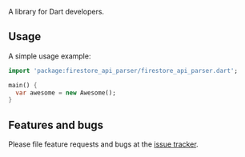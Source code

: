 A library for Dart developers.

## Usage

A simple usage example:

```dart
import 'package:firestore_api_parser/firestore_api_parser.dart';

main() {
  var awesome = new Awesome();
}
```

## Features and bugs

Please file feature requests and bugs at the [issue tracker][tracker].

[tracker]: http://example.com/issues/replaceme
